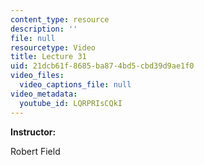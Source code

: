 ```yaml
---
content_type: resource
description: ''
file: null
resourcetype: Video
title: Lecture 31
uid: 21dcb61f-8685-ba87-4bd5-cbd39d9ae1f0
video_files:
  video_captions_file: null
video_metadata:
  youtube_id: LQRPRIsCQkI
---
```


**Instructor:**

Robert Field